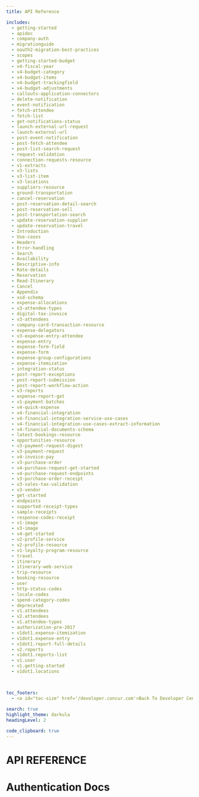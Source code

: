 ```yaml
---
title: API Reference

includes:
  - getting-started
  - apidoc
  - company-auth
  - migrationguide
  - oauth2-migration-best-practices
  - scopes
  - getting-started-budget
  - v4-fiscal-year
  - v4-budget-category
  - v4-budget-items
  - v4-budget-trackingfield
  - v4-budget-adjustments
  - callouts-application-connectors
  - delete-notification
  - event-notification
  - fetch-attendee
  - fetch-list
  - get-notifications-status
  - launch-external-url-request
  - launch-external-url
  - post-event-notification
  - post-fetch-attendee
  - post-list-search-request
  - request-validation
  - connection-requests-resource
  - v1-extracts
  - v3-lists
  - v3-list-item
  - v3-locations
  - suppliers-resource
  - ground-transportation
  - cancel-reservation
  - post-reservation-detail-search
  - post-reservation-sell
  - post-transportation-search
  - update-reservation-supplier
  - update-reservation-travel
  - Introduction
  - Use-cases
  - Headers
  - Error-handling
  - Search
  - Availability
  - Descriptive-info
  - Rate-details
  - Reservation
  - Read-Itinerary
  - Cancel
  - Appendix
  - xsd-schema
  - expense-allocations
  - v3-attendee-types
  - digital-tax-invoice
  - v3-attendees
  - company-card-transaction-resource
  - expense-delegators
  - v3-expense-entry-attendee
  - expense-entry
  - expense-form-field
  - expense-form
  - expense-group-configurations
  - expense-itemization
  - integration-status
  - post-report-exceptions
  - post-report-submission
  - post-report-workflow-action
  - v3-reports
  - expense-report-get
  - v1-payment-batches
  - v4-quick-expense
  - v4-financial-integration
  - v4-financial-integration-service-use-cases
  - v4-financial-integration-use-cases-extract-information
  - v4-financial-documents-schema
  - latest-bookings-resource
  - opportunities-resource
  - v3-payment-request-digest
  - v3-payment-request
  - v4-invoice-pay
  - v3-purchase-order
  - v4-purchase-request-get-started
  - v4-purchase-request-endpoints
  - v3-purchase-order-receipt
  - v3-sales-tax-validation
  - v3-vendor
  - get-started
  - endpoints
  - supported-receipt-types
  - sample-receipts
  - response-codes-receipt
  - v1-image
  - v3-image
  - v4-get-started
  - v2-profile-service
  - v2-profile-resource
  - v1-loyalty-program-resource
  - travel
  - itinerary
  - itinerary-web-service
  - trip-resource
  - booking-resource
  - user
  - http-status-codes
  - locale-codes
  - spend-category-codes
  - deprecated
  - v1.attendees
  - v2.attendees
  - v1.attendee-types
  - authorization-pre-2017
  - v1dot1.expense-itemization
  - v1dot1.expense-entry
  - v1dot1.report-full-details
  - v2.reports
  - v1dot1.reports-list
  - v1.user
  - v1.getting-started
  - v1dot1.locations


  
toc_footers:
  - <a id="toc-size" href='/developer.concur.com'>Back To Developer Center</a>
  
search: true
highlight_theme: darkula
headingLevel: 2

code_clipboard: true
---
```


# API REFERENCE
# Authentication Docs


